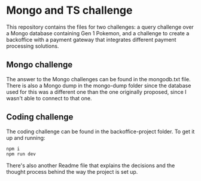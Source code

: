 # Mongo and TS challenge

This repository contains the files for two challenges: a query challenge over a Mongo database containing Gen 1 Pokemon, and a challenge to create a backoffice with a payment gateway that integrates different payment processing solutions.


## Mongo challenge
The answer to the Mongo challenges can be found in the mongodb.txt file. There is also a Mongo dump in the mongo-dump folder since the database used for this was a different one than the one originally proposed, since I wasn't able to connect to that one.

## Coding challenge
The coding challenge can be found in the backoffice-project folder. To get it up and running:
```bash
npm i
npm run dev
```
There's also another Readme file that explains the decisions and the thought process behind the way the project is set up. 
